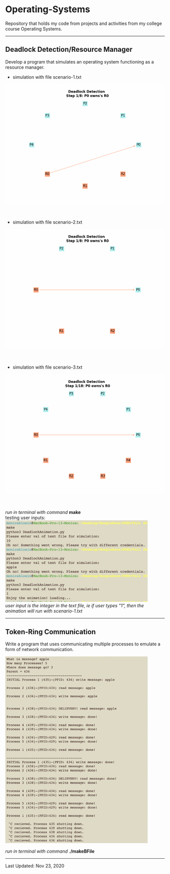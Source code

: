 # Operating-Systems

Repository that holds my code from projects and activities from my college course Operating Systems.

______________________________________________________________________________
##  Deadlock Detection/Resource Manager
Develop a program that simulates an operating system functioning as a resource manager.
</br>

- simulation with file scenario-1.txt

![](deadlockdetection1.gif)

<br>

- simulation with file scenario-2.txt

![](deadlockdetection2.gif)

<br>

- simulation with file scenario-3.txt

![](deadlockdetection3.gif)

<br>


_run in terminal with command_ **make** </br>
testing user inputs: </br>
<img src="./images/deadlock_input.png" width=450> </br>
_user input is the integer in the text file, ie if user types "1", then the animation will run with scenario-1.txt_

______________________________________________________________________________
## Token-Ring Communication
Write a program that uses communicating multiple processes to emulate a form of network communication.
</br>

<img src="./images/token-ring-snapshot.png" width=450>


_run in terminal with command_ **./makeBFile**
______________________________________________________________________________

Last Updated: Nov 23, 2020 </br>
